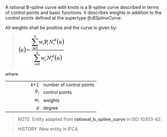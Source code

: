 ﻿A rational B-spline curve with knots is a B-spline curve described in terms of control points and basic functions. It describes weights in addition to the control points defined at the supertype _IfcBSplineCurve_.

All weights shall be positive and the curve is given by:

> ![Math](../../../../../../figures/ifcrationalbsplinecurvewithknots-math1.gif)

where

<table>
<tr>
<td width="100" align="right"><em>k</em>+1</td>
<td>number of control points</td>
</tr>
<tr>
<td align="right">P<sub><em>i</em></sub></td>
<td>control points</td>
</tr>
<tr>
<td align="right"><em>w<sub>i</sub></em></td>
<td>weights</td>
</tr>
<tr>
<td align="right"><em>d</em></td>
<td>degree</td>
</tr>
</table>

> NOTE&nbsp; Entity adapted from **rational_b_spline_curve** in ISO 10303-42.

> HISTORY&nbsp; New entity in IFC4.